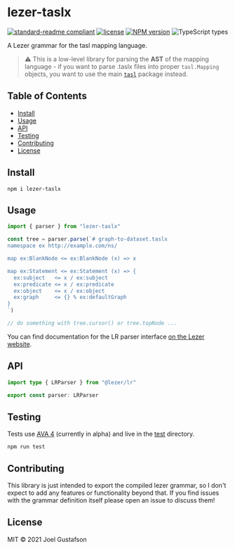 # lezer-taslx

[![standard-readme compliant](https://img.shields.io/badge/readme%20style-standard-brightgreen.svg)](https://github.com/RichardLitt/standard-readme) [![license](https://img.shields.io/github/license/underlay/lezer-taslx)](https://opensource.org/licenses/MIT) [![NPM version](https://img.shields.io/npm/v/lezer-taslx)](https://www.npmjs.com/package/lezer-taslx) ![TypeScript types](https://img.shields.io/npm/types/lezer-taslx)

A Lezer grammar for the tasl mapping language.

> ⚠️ This is a low-level library for parsing the **AST** of the mapping language - if you want to parse .taslx files into proper `tasl.Mapping` objects, you want to use the main [`tasl`](https://github.com/underlay/tasl) package instead.

## Table of Contents

- [Install](#install)
- [Usage](#usage)
- [API](#api)
- [Testing](#testing)
- [Contributing](#contributing)
- [License](#license)

## Install

```
npm i lezer-taslx
```

## Usage

```ts
import { parser } from "lezer-taslx"

const tree = parser.parse(`# graph-to-dataset.taslx
namespace ex http://example.com/ns/

map ex:BlankNode <= ex:BlankNode (x) => x

map ex:Statement <= ex:Statement (x) => {
  ex:subject   <= x / ex:subject
  ex:predicate <= x / ex:predicate
  ex:object    <= x / ex:object
  ex:graph     <= {} % ex:defaultGraph
}
`)

// do something with tree.cursor() or tree.topNode ...
```

You can find documentation for the LR parser interface [on the Lezer website](https://lezer.codemirror.net/docs/ref/).

## API

```ts
import type { LRParser } from "@lezer/lr"

export const parser: LRParser
```

## Testing

Tests use [AVA 4](https://github.com/avajs/ava) (currently in alpha) and live in the [test](./test/) directory.

```
npm run test
```

## Contributing

This library is just intended to export the compiled lezer grammar, so I don't expect to add any features or functionality beyond that. If you find issues with the grammar definition itself please open an issue to discuss them!

## License

MIT © 2021 Joel Gustafson
